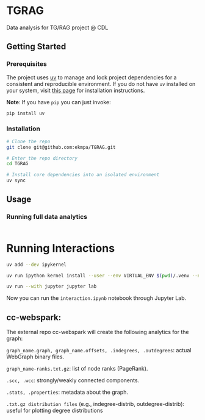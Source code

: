 # TGRAG
Data analysis for TG/RAG project @ CDL 


## Getting Started

### Prerequisites
The project uses [uv](https://docs.astral.sh/uv/) to manage and lock project dependencies for a consistent and reproducible environment. If you do not have `uv` installed on your system, visit [this page](https://docs.astral.sh/uv/getting-started/installation/) for installation instructions.

**Note**: If you have `pip` you can just invoke:

```sh
pip install uv
```

### Installation

```sh
# Clone the repo
git clone git@github.com:ekmpa/TGRAG.git

# Enter the repo directory
cd TGRAG

# Install core dependencies into an isolated environment
uv sync
```
## Usage

### Running full data analytics
```sh

```


# Running Interactions

```sh
uv add --dev ipykernel
```

```sh
uv run ipython kernel install --user --env VIRTUAL_ENV $(pwd)/.venv --name=TGRAG
```

```sh
uv run --with jupyter jupyter lab
```

Now you can run the ```interaction.ipynb``` notebook through Jupyter Lab.

## cc-webspark: 

The external repo cc-webspark will create the following analytics for the graph: 

```graph_name.graph, graph_name.offsets, .indegrees, .outdegrees```: actual WebGraph binary files.

```graph_name-ranks.txt.gz```: list of node ranks (PageRank).

```.scc, .wcc```: strongly/weakly connected components.

```.stats, .properties```: metadata about the graph.

```.txt.gz distribution files``` (e.g., indegree-distrib, outdegree-distrib): useful for plotting degree distributions

